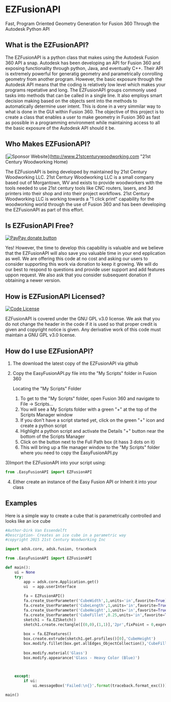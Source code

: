 <!-- TITLE/ -->
# EZFusionAPI
<!-- TITLE/ -->

<!-- /SHORT DESCRIPTION -->
Fast, Program Oriented Geometry Generation for Fusion 360 Through the Autodesk Python API 
<!-- /SHORT DESCRIPTION -->

<!-- /DESCRIPTION -->
## What is the EZFusionAPI?

The EZFusionAPI is a python class that makes using the Autodesk Fusion 360 API a snap.  Autodesk has been developing an API for Fusion 360 and exposing functionality through python, Java, and eventually C++.  Their API is extremely powerful for generatig geometry and parametrically conrolling geometry from another program.  However, the basic exposure through the Autodesk API means that the coding is relatively low level which makes your programs repetative and long.  The EZFusionAPI groups commonly used tasks into methods that can be called in a single line.  It also employs smart decision making based on the objects sent into the methods to automatically determine user intent.  This is done in a very simmilar way to what is done in the GUI within Fusion 360.  The objective of this project is to create a class that enables a user to make geometry in Fusion 360 as fast as possible in a programming environment while maintaining access to all the basic exposure of the Autodesk API should it be.
<!-- /DESCRIPTION -->

<!-- /ABOUTSPONSOR -->
## Who Makes EZFusionAPI?
[![Sponsor Website](https://img.shields.io/badge/sponsor-website-yellow.svg)](http://www.21stcenturywoodworking.com "21st Century Woodworking Home)

The EZFusionAPI is being developed by maintained by 21st Century Woodworking LLC.  21st Century Woodworking LLC is a small company based out of Morgantown, WV and exists to provide woodworkers with the tools needed to use 21st century tools like CNC routers, lasers, and 3d printers into their shop and into their project workflows.  21st Century Woodworking LLC is working towards a "1 click print" capability for the woodworking world through the use of Fusion 360 and has been developing the EZFusionAPI as part of this effort.
<!-- /ABOUTSPONSOR -->

## Is EZFusionAPI Free?
[![PayPay donate button](https://img.shields.io/badge/paypal-donate-yellow.svg)](https://www.paypal.com/cgi-bin/webscr?cmd=_s-xclick&hosted_button_id=4RJ9CKBDMVYRY "Donate to Keep Project Going")

Yes!  However, the time to develop this capability is valuable and we believe that the EZFusionAPI will also save you valuable time in your end epplication as well.  We are offering this code at no cost and asking our users to consider supporting this work via donation to keep it growing.  We will do our best to respond to questions and provide user support
and add features uppon request.  We also ask that you consider subsequent donation if obtaining a newer version.

## How is EZFusionAPI Licensed?
[![Code License](https://img.shields.io/badge/code-license-yellow.svg)](https://github.com/21stcenturywoodworking/EasyFusionAPI/blob/master/LICENSE "GNU GPL V3.0")

EZFusionAPI is covered under the GNU GPL v3.0 license.  We ask that you do not change the header in the code if it is used so that proper credit is given and copyright notice is given.  Any derivative work of this code must maintain a GNU GPL v3.0 license.

## How do I use EZFusionAPI?
1) The download the latest copy of the EZFusionAPI via github

2) Copy the EasyFusionAPI.py file into the "My Scripts" folder in Fusion 360

    Locating the "My Scripts" Folder
    1) To get to the "My Scripts" folder, open Fusion 360 and navigate to File -> Scripts...
    2) You will see a My Scripts folder with a green "+" at the top of the Scripts Manager window
    3) If you don't have a script started yet, click on the green "+" icon and create a python script
    4) Highlight a python script and activate the Details "+" button near the bottom of the Scripts Manager
    5) Click on the button next to the Full Path box (it hass 3 dots on it)
    6) This will bring up a file manager window to the "My Scripts" folder where you need to copy the
       EasyFusionAPI.py
  
3)Import the EZFusionAPI into your script using:
```python
from .EasyFusionAPI import EZFusionAPI
```
4) Either create an instance of the Easy Fusion API or Inherit it into your class

## Examples

Here is a simple way to create a cube that is parametrically controlled and looks like an ice cube

```python
#Author-Dirk Van Essendelft
#Description- Creates an ice cube in a parametric way
#copyright 2015 21st Century Woodworking Inc

import adsk.core, adsk.fusion, traceback

from .EasyFusionAPI import EZFusionAPI

def main():
    ui = None
    try:
        app = adsk.core.Application.get()
        ui  = app.userInterface
        
        fa = EZFusionAPI()
        fa.create_UserParameter('CubeWidth',1,units='in',favorite=True)
        fa.create_UserParameter('CubeLength',1,units='in',favorite=True)
        fa.create_UserParameter('CubeHeight',1,units='in',favorite=True)
        fa.create_UserParameter('CubeFillet',0.25,units='in',favorite=True)
        sketch1 = fa.EZSketch()
        sketch1.create.rectangle([(0,0),(1,1)],'2pr',fixPoint = 0,expressions=['CubeWidth','CubeLength'])
        
        box = fa.EZFeatures()
        box.create.extrude(sketch1.get.profiles()[0],'CubeHeight')
        box.modify.fillet(box.get.allEdges_ObjectCollection(),'CubeFillet')
        
        box.modify.material('Glass')
        box.modify.appearance('Glass - Heavy Color (Blue)')

        

    except:
        if ui:
            ui.messageBox('Failed:\n{}'.format(traceback.format_exc()))

main()
```

